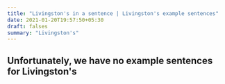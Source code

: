 ```yaml
---
title: "Livingston's in a sentence | Livingston's example sentences"
date: 2021-01-20T19:57:50+05:30
draft: falses
summary: "Livingston's"
---
```

## Unfortunately, we have no example sentences for Livingston's                 

